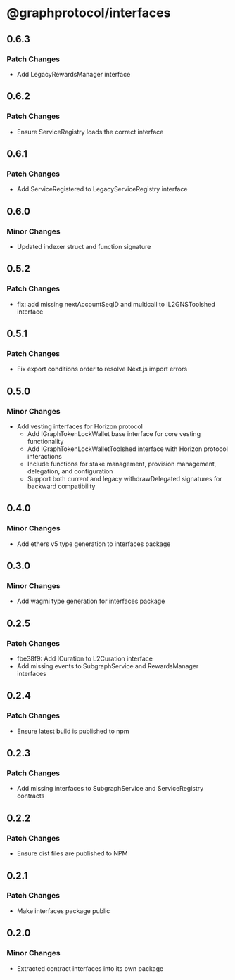 # @graphprotocol/interfaces

## 0.6.3

### Patch Changes

- Add LegacyRewardsManager interface

## 0.6.2

### Patch Changes

- Ensure ServiceRegistry loads the correct interface

## 0.6.1

### Patch Changes

- Add ServiceRegistered to LegacyServiceRegistry interface

## 0.6.0

### Minor Changes

- Updated indexer struct and function signature

## 0.5.2

### Patch Changes

- fix: add missing nextAccountSeqID and multicall to IL2GNSToolshed interface

## 0.5.1

### Patch Changes

- Fix export conditions order to resolve Next.js import errors

## 0.5.0

### Minor Changes

- Add vesting interfaces for Horizon protocol
  - Add IGraphTokenLockWallet base interface for core vesting functionality
  - Add IGraphTokenLockWalletToolshed interface with Horizon protocol interactions
  - Include functions for stake management, provision management, delegation, and configuration
  - Support both current and legacy withdrawDelegated signatures for backward compatibility

## 0.4.0

### Minor Changes

- Add ethers v5 type generation to interfaces package

## 0.3.0

### Minor Changes

- Add wagmi type generation for interfaces package

## 0.2.5

### Patch Changes

- fbe38f9: Add ICuration to L2Curation interface
- Add missing events to SubgraphService and RewardsManager interfaces

## 0.2.4

### Patch Changes

- Ensure latest build is published to npm

## 0.2.3

### Patch Changes

- Add missing interfaces to SubgraphService and ServiceRegistry contracts

## 0.2.2

### Patch Changes

- Ensure dist files are published to NPM

## 0.2.1

### Patch Changes

- Make interfaces package public

## 0.2.0

### Minor Changes

- Extracted contract interfaces into its own package
